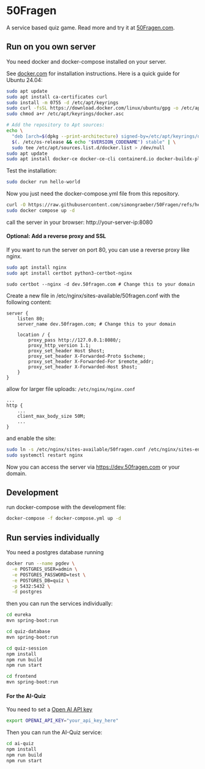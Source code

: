 # 50Fragen
A service based quiz game.
Read more and try it at [50Fragen.com](https://50fragen.com).

## Run on you own server
You need docker and docker-compose installed on your server.

See [docker.com](https://docs.docker.com/engine/install/ubuntu/) for installation instructions.
Here is a quick guide for Ubuntu 24.04:
```bash
sudo apt update
sudo apt install ca-certificates curl
sudo install -m 0755 -d /etc/apt/keyrings
sudo curl -fsSL https://download.docker.com/linux/ubuntu/gpg -o /etc/apt/keyrings/docker.asc
sudo chmod a+r /etc/apt/keyrings/docker.asc

# Add the repository to Apt sources:
echo \
  "deb [arch=$(dpkg --print-architecture) signed-by=/etc/apt/keyrings/docker.asc] https://download.docker.com/linux/ubuntu \
  $(. /etc/os-release && echo "$VERSION_CODENAME") stable" | \
  sudo tee /etc/apt/sources.list.d/docker.list > /dev/null
sudo apt update
sudo apt install docker-ce docker-ce-cli containerd.io docker-buildx-plugin docker-compose-plugin
```
Test the installation:
```bash
sudo docker run hello-world
```
Now you just need the docker-compose.yml file from this repository.
```bash
curl -O https://raw.githubusercontent.com/simongraeber/50Fragen/refs/heads/main/docker-compose.yml
sudo docker compose up -d
```
call the server in your browser: http://your-server-ip:8080

#### Optional: Add a reverse proxy and SSL
If you want to run the server on port 80, you can use a reverse proxy like nginx.
```bash
sudo apt install nginx
sudo apt install certbot python3-certbot-nginx
```

```
sudo certbot --nginx -d dev.50fragen.com # Change this to your domain
```
Create a new file in /etc/nginx/sites-available/50fragen.conf with the following content:
```nginx
server {
    listen 80;
    server_name dev.50fragen.com; # Change this to your domain

    location / {
        proxy_pass http://127.0.0.1:8080/;
        proxy_http_version 1.1;
        proxy_set_header Host $host;
        proxy_set_header X-Forwarded-Proto $scheme;
        proxy_set_header X-Forwarded-For $remote_addr;
        proxy_set_header X-Forwarded-Host $host;
    }
}
```
allow for larger file uploads: `/etc/nginx/nginx.conf`
```nginx
...
http {
    ...
    client_max_body_size 50M;
    ...
}
```
and enable the site:
```bash
sudo ln -s /etc/nginx/sites-available/50fragen.conf /etc/nginx/sites-enabled/
sudo systemctl restart nginx
```
Now you can access the server via https://dev.50fragen.com or your domain.

## Development
run docker-compose with the development file:
```bash
docker-compose -f docker-compose.yml up -d
```

## Run servies individually
You need a postgres database running
```bash
docker run --name pgdev \
  -e POSTGRES_USER=admin \
  -e POSTGRES_PASSWORD=test \
  -e POSTGRES_DB=quiz \
  -p 5432:5432 \
  -d postgres
 ````
then you can run the services individually:
```bash
cd eureka
mvn spring-boot:run
```
```bash
cd quiz-database
mvn spring-boot:run
```
```bash
cd quiz-session
npm install
npm run build
npm run start
```
```bash
cd frontend
mvn spring-boot:run
```
#### For the AI-Quiz
You need to set a [Open AI API key](https://platform.openai.com/account/api-keys)
```bash
export OPENAI_API_KEY="your_api_key_here"
```
Then you can run the AI-Quiz service:
```bash
cd ai-quiz
npm install
npm run build
npm run start
```
